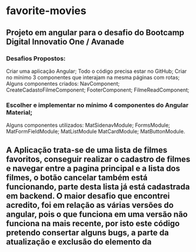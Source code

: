 # favorite-movies
## Projeto em angular para o desafio do Bootcamp Digital Innovatio One / Avanade

### Desafios Propostos:
Criar uma aplicação Angular;
Todo o código precisa estar no GitHub;
Criar no mínimo 3 componentes que interajam na mesma páginas com rotas;
Alguns componentes criados:
NavComponent;
CreateCadastoFilmeComponent;
FooterComponent;
FilmeReadComponent;

### Escolher e implementar no mínimo 4 componentes do Angular Material;
Alguns componentes utilizados:
MatSidenavModule;
FormsModule;
MatFormFieldModule;
MatListModule
MatCardModule;
MatButtonModule.

## A Aplicação trata-se de uma lista de filmes favoritos, conseguir realizar o cadastro de filmes e navegar entre a pagina principal e a lista dos filmes, o botão cancelar também está funcionando, parte desta lista já está cadastrada em backend. O maior desafio que encontrei acredito, foi em relação as várias versões do angular, pois o que funciona em uma versão não funciona na mais recente, por isto este código pretendo consertar alguns bugs, a parte da atualização e exclusão do elemento da

